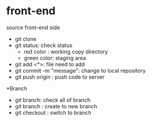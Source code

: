 # front-end

source front-end side

- git clone <link>
- git status: check status
	+ red color : working copy directory
	+ green color: staging area
- git add <*>: file need to add
- git commit -m "message": change to local repository
- git push origin <branch name>: push code to server

*Branch
- git branch: check all of branch
- git branch <branch name>: create to new branch
- git checkout <branch name>: switch to branch
